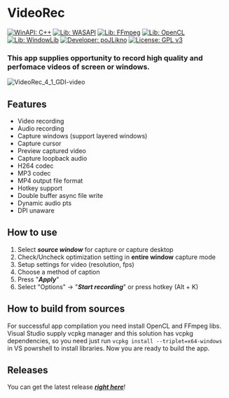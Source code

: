 # **VideoRec** #

[![WinAPI: C++](https://img.shields.io/badge/WinAPI-C++-blue)](https://learn.microsoft.com/en-us/windows/win32/api/)  [![Lib: WASAPI](https://img.shields.io/badge/Lib-WASAPI-darkred)](https://learn.microsoft.com/en-us/windows/win32/coreaudio/wasapi)  [![Lib: FFmpeg](https://img.shields.io/badge/Lib-FFmpeg-green)](https://www.ffmpeg.org/)  [![Lib: OpenCL](https://img.shields.io/badge/Lib-OpenCL-orange)](https://www.khronos.org/opencl/)  [![Lib: WindowLib](https://img.shields.io/badge/Lib-WindowLib-aqua)](https://github.com/poJLikno/WindowLib)  [![Developer: poJLikno](https://img.shields.io/badge/Developer-poJLikno-red)](https://github.com/poJLikno)  [![License: GPL v3](https://img.shields.io/badge/License-GPLv3-purple)](https://www.gnu.org/licenses/gpl-3.0)

### This app supplies opportunity to record high quality and perfomace videos of screen or windows. ###

![VideoRec_4_1_GDI-video](https://github.com/user-attachments/assets/a2f41377-4f7b-48c3-9204-553691fe20fb)

## Features ##
* Video recording
* Audio recording
* Capture windows (support layered windows)
* Capture cursor
* Preview captured video
* Capture loopback audio
* H264 codec
* MP3 codec
* MP4 output file format
* Hotkey support
* Double buffer async file write
* Dynamic audio pts
* DPI unaware

## How to use ##
1. Select ___source window___ for capture or capture desktop
2. Check/Uncheck optimization setting in __entire window__ capture mode
3. Setup settings for video (resolution, fps)
4. Choose a method of caption
5. Press "___Apply___"
6. Select "Options" -> "___Start recording___" or press hotkey (Alt + K)

## How to build from sources ##
For successful app compilation you need install OpenCL and FFmpeg libs.
Visual Studio supply vcpkg manager and this solution has vcpkg dependencies, so you need just run `vcpkg install --triplet=x64-windows` in VS powrshell to install libraries.
Now you are ready to build the app.

## Releases ##
You can get the latest release ***[right here](https://github.com/poJLikno/VideoRec/releases)***!

